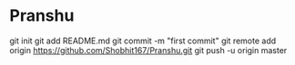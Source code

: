 # Pranshu
git init
git add README.md
git commit -m "first commit"
git remote add origin https://github.com/Shobhit167/Pranshu.git
git push -u origin master
